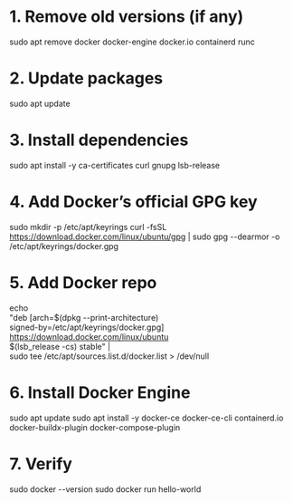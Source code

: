 # 1. Remove old versions (if any)
sudo apt remove docker docker-engine docker.io containerd runc

# 2. Update packages
sudo apt update

# 3. Install dependencies
sudo apt install -y ca-certificates curl gnupg lsb-release

# 4. Add Docker’s official GPG key
sudo mkdir -p /etc/apt/keyrings
curl -fsSL https://download.docker.com/linux/ubuntu/gpg | sudo gpg --dearmor -o /etc/apt/keyrings/docker.gpg

# 5. Add Docker repo
echo \
  "deb [arch=$(dpkg --print-architecture) \
  signed-by=/etc/apt/keyrings/docker.gpg] \
  https://download.docker.com/linux/ubuntu \
  $(lsb_release -cs) stable" | \
  sudo tee /etc/apt/sources.list.d/docker.list > /dev/null

# 6. Install Docker Engine
sudo apt update
sudo apt install -y docker-ce docker-ce-cli containerd.io docker-buildx-plugin docker-compose-plugin

# 7. Verify
sudo docker --version
sudo docker run hello-world

